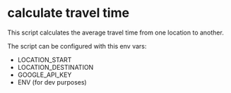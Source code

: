# calculate travel time

This script calculates the average travel time from one location to another.

The script can be configured with this env vars:

- LOCATION_START 
- LOCATION_DESTINATION
- GOOGLE_API_KEY
- ENV (for dev purposes)